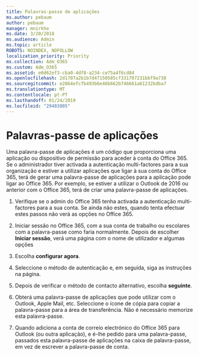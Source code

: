 ```yaml
---
title: Palavras-passe de aplicações
ms.author: pebaum
author: pebaum
manager: mnirkhe
ms.date: 3/20/2018
ms.audience: Admin
ms.topic: article
ROBOTS: NOINDEX, NOFOLLOW
localization_priority: Priority
ms.collection: Adm_O365
ms.custom: Adm_O365
ms.assetid: e0d62ef3-cba0-4df8-a234-ce75a4f6cd84
ms.openlocfilehash: 2d1707a2b1b7d47150585cf331707231bbf9a738
ms.sourcegitcommit: e2864efcfb493b6e46b662b746661a61232bdba7
ms.translationtype: MT
ms.contentlocale: pt-PT
ms.lasthandoff: 01/24/2019
ms.locfileid: "29483805"
---
```

# <a name="app-passwords"></a>Palavras-passe de aplicações

Uma palavra-passe de aplicações é um código que proporciona uma aplicação ou dispositivo de permissão para aceder à conta do Office 365. Se o administrador tiver activada a autenticação multi-factores para a sua organização e estiver a utilizar aplicações que ligar à sua conta do Office 365, terá de gerar uma palavra-passe de aplicações para a aplicação pode ligar ao Office 365. Por exemplo, se estiver a utilizar o Outlook de 2016 ou anterior com o Office 365, terá de criar uma palavra-passe de aplicações.
  
1. Verifique se o admin do Office 365 tenha activada a autenticação multi-factores para a sua conta. Se ainda não estes, quando tenta efectuar estes passos não verá as opções no Office 365.
    
2. Iniciar sessão no Office 365, com a sua conta de trabalho ou escolares com a palavra-passe como faria normalmente. Depois de escolher **Iniciar sessão**, verá uma página com o nome de utilizador e algumas opções 
    
3. Escolha **configurar agora**. 
    
4. Seleccione o método de autenticação e, em seguida, siga as instruções na página.
    
5. Depois de verificar o método de contacto alternativo, escolha **seguinte**. 
    
6. Obterá uma palavra-passe de aplicações que pode utilizar com o Outlook, Apple Mail, etc. Seleccione o ícone de cópia para copiar a palavra-passe para a área de transferência. Não é necessário memorize esta palavra-passe. 
    
7. Quando adiciona a conta de correio electrónico do Office 365 para Outlook (ou outra aplicação), e é-lhe pedido para uma palavra-passe, passados esta palavra-passe de aplicações na caixa de palavra-passe, em vez de escrever a palavra-passe de conta. 
    

